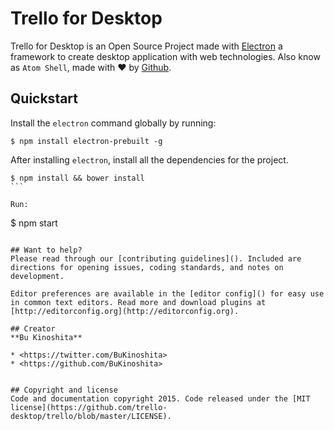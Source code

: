 # Trello for Desktop

Trello for Desktop is an Open Source Project made with [Electron](http://electron.atom.io/) a framework to create desktop application with web technologies. Also know as `Atom Shell`, made with :heart: by [Github](github.com).

## Quickstart
Install the `electron` command globally by running:
```
$ npm install electron-prebuilt -g
```

After installing `electron`, install all the dependencies for the project.
````
$ npm install && bower install
```

Run:
````
$ npm start
```

## Want to help?
Please read through our [contributing guidelines](). Included are directions for opening issues, coding standards, and notes on development.

Editor preferences are available in the [editor config]() for easy use in common text editors. Read more and download plugins at [http://editorconfig.org](http://editorconfig.org).

## Creator
**Bu Kinoshita**

* <https://twitter.com/BuKinoshita>
* <https://github.com/BuKinoshita>


## Copyright and license
Code and documentation copyright 2015. Code released under the [MIT license](https://github.com/trello-desktop/trello/blob/master/LICENSE).

